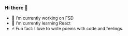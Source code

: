### Hi there 👋
- 🔭 I’m currently working on FSD
- 🌱 I’m currently learning React
- ⚡ Fun fact: I love to write poems with code and feelings.


<!--
**KierthanaRS/KierthanaRS** is a ✨ _special_ ✨ repository because its `README.md` (this file) appears on your GitHub profile.

Here are some ideas to get you started:

- 🔭 I’m currently working on ...
- 🌱 I’m currently learning ...
- 👯 I’m looking to collaborate on ...
- 🤔 I’m looking for help with ...
- 💬 Ask me about ...
- 📫 How to reach me: ...
- 😄 Pronouns: ...
- ⚡ Fun fact: ...
-->
